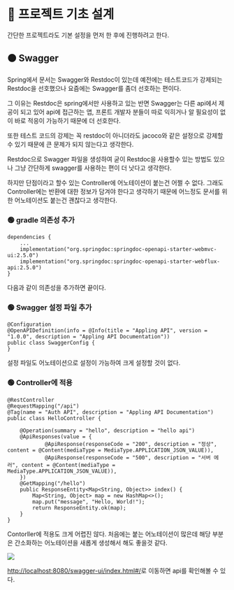 # 🔴 프로젝트 기초 설계

간단한 프로젝트라도 기본 설정을 먼저 한 후에 진행하려고 한다.

## 🟠 Swagger

Spring에서 문서는 Swagger와 Restdoc이 있는데 예전에는 테스트코드가 강제되는 Restdoc을 선호했으나 요즘에는 Swagger를 좀더 선호하는 편이다.

그 이유는 Restdoc은 spring에서만 사용하고 있는 반면 Swagger는 다른 api에서 제공이 되고 있어 api에 접근하는 앱, 프론트 개발자 분들이 따로 익히거나 알 필요성이 없이 바로 적응이 가능하기 때문에 더 선호한다.

  
또한 테스트 코드의 강제는 꼭 restdoc이 아니더라도 jacoco와 같은 설정으로 강제할 수 있기 때문에 큰 문제가 되지 않는다고 생각한다.

  
Restdoc으로 Swagger 파일을 생성하여 굳이 Restdoc을 사용할수 있는 방법도 있으나 그냥 간단하게 swagger를 사용하는 편이 더 낫다고 생각한다.

하지만 단점이라고 할수 있는 Controller에 어노테이션이 붙는건 어쩔 수 없다. 그래도 Controller에는 반환에 대한 정보가 담겨야 한다고 생각하기 때문에 어느정도 문서를 위한 어노테이션도 붙는건 괜찮다고 생각한다.

### 🟢 gradle 의존성 추가

```
dependencies {
    ...
    implementation("org.springdoc:springdoc-openapi-starter-webmvc-ui:2.5.0")
    implementation("org.springdoc:springdoc-openapi-starter-webflux-api:2.5.0")
}
```

다음과 같이 의존성을 추가하면 끝이다.

### 🟢 Swagger 설정 파일 추가

```
@Configuration
@OpenAPIDefinition(info = @Info(title = "Appling API", version = "1.0.0", description = "Appling API Documentation"))
public class SwaggerConfig {
}
```

설정 파일도 어노테이션으로 설정이 가능하여 크게 설정할 것이 없다.

### 🟢 Controller에 적용

```
@RestController
@RequestMapping("/api")
@Tag(name = "Auth API", description = "Appling API Documentation")
public class HelloController {

    @Operation(summary = "hello", description = "hello api")
    @ApiResponses(value = {
            @ApiResponse(responseCode = "200", description = "정상", content = @Content(mediaType = MediaType.APPLICATION_JSON_VALUE)),
            @ApiResponse(responseCode = "500", description = "서버 에러", content = @Content(mediaType = MediaType.APPLICATION_JSON_VALUE)),
    })
    @GetMapping("/hello")
    public ResponseEntity<Map<String, Object>> index() {
        Map<String, Object> map = new HashMap<>();
        map.put("message", "Hello, World!");
        return ResponseEntity.ok(map);
    }
}
```

Contorller에 적용도 크게 어렵진 않다. 처음에는 붙는 어노테이션이 많은데 해당 부분은 간소화하는 어노테이션을 새롭게 생성해서 해도 좋을것 같다.

![](https://velog.velcdn.com/images/ililil9482/post/2d570c67-806e-4db4-b9db-d00fb3ac49d5/image.png)


[http://localhost:8080/swagger-ui/index.html#/](http://localhost:8080/swagger-ui/index.html#/)로 이동하면 api를 확인해볼 수 있다.